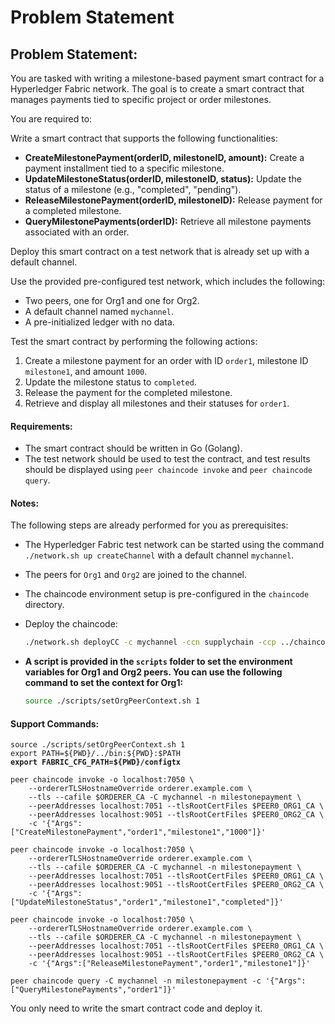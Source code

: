 # Problem Statement

## **Problem Statement:**

You are tasked with writing a milestone-based payment smart contract for a Hyperledger Fabric network. The goal is to create a smart contract that manages payments tied to specific project or order milestones.

You are required to:

Write a smart contract that supports the following functionalities:

* **CreateMilestonePayment(orderID, milestoneID, amount):** Create a payment installment tied to a specific milestone.
* **UpdateMilestoneStatus(orderID, milestoneID, status):** Update the status of a milestone (e.g., "completed", "pending").
* **ReleaseMilestonePayment(orderID, milestoneID):** Release payment for a completed milestone.
* **QueryMilestonePayments(orderID):** Retrieve all milestone payments associated with an order.

Deploy this smart contract on a test network that is already set up with a default channel.

Use the provided pre-configured test network, which includes the following:

* Two peers, one for Org1 and one for Org2.
* A default channel named `mychannel`.
* A pre-initialized ledger with no data.

Test the smart contract by performing the following actions:

1. Create a milestone payment for an order with ID `order1`, milestone ID `milestone1`, and amount `1000`.
2. Update the milestone status to `completed`.
3. Release the payment for the completed milestone.
4. Retrieve and display all milestones and their statuses for `order1`.

#### **Requirements:**

* The smart contract should be written in Go (Golang).
* The test network should be used to test the contract, and test results should be displayed using `peer chaincode invoke` and `peer chaincode query`.

#### Notes:

The following steps are already performed for you as prerequisites:

* The Hyperledger Fabric test network can be started using the command `./network.sh up createChannel` with a default channel `mychannel`.
* The peers for `Org1` and `Org2` are joined to the channel.
* The chaincode environment setup is pre-configured in the `chaincode` directory.
*   Deploy the chaincode:

    ```bash
    ./network.sh deployCC -c mychannel -ccn supplychain -ccp ../chaincode -ccl go
    ```
*   **A script is provided in the `scripts` folder to set the environment variables for Org1 and Org2 peers. You can use the following command to set the context for Org1:**

    ```bash
    source ./scripts/setOrgPeerContext.sh 1
    ```

#### Support Commands:&#x20;

<pre><code>source ./scripts/setOrgPeerContext.sh 1
export PATH=${PWD}/../bin:${PWD}:$PATH
<strong>export FABRIC_CFG_PATH=${PWD}/configtx
</strong></code></pre>

```
peer chaincode invoke -o localhost:7050 \
    --ordererTLSHostnameOverride orderer.example.com \
    --tls --cafile $ORDERER_CA -C mychannel -n milestonepayment \
    --peerAddresses localhost:7051 --tlsRootCertFiles $PEER0_ORG1_CA \
    --peerAddresses localhost:9051 --tlsRootCertFiles $PEER0_ORG2_CA \
    -c '{"Args":["CreateMilestonePayment","order1","milestone1","1000"]}'
```

```
peer chaincode invoke -o localhost:7050 \
    --ordererTLSHostnameOverride orderer.example.com \
    --tls --cafile $ORDERER_CA -C mychannel -n milestonepayment \
    --peerAddresses localhost:7051 --tlsRootCertFiles $PEER0_ORG1_CA \
    --peerAddresses localhost:9051 --tlsRootCertFiles $PEER0_ORG2_CA \
    -c '{"Args":["UpdateMilestoneStatus","order1","milestone1","completed"]}'
```

```
peer chaincode invoke -o localhost:7050 \
    --ordererTLSHostnameOverride orderer.example.com \
    --tls --cafile $ORDERER_CA -C mychannel -n milestonepayment \
    --peerAddresses localhost:7051 --tlsRootCertFiles $PEER0_ORG1_CA \
    --peerAddresses localhost:9051 --tlsRootCertFiles $PEER0_ORG2_CA \
    -c '{"Args":["ReleaseMilestonePayment","order1","milestone1"]}'
```

```
peer chaincode query -C mychannel -n milestonepayment -c '{"Args":["QueryMilestonePayments","order1"]}'
```

You only need to write the smart contract code and deploy it.

